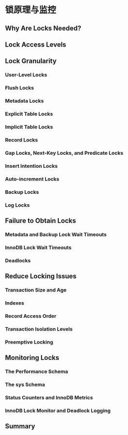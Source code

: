 # 锁原理与监控

## Why Are Locks Needed?

## Lock Access Levels

## Lock Granularity

### User-Level Locks

### Flush Locks

### Metadata Locks

### Explicit Table Locks

### Implicit Table Locks

### Record Locks

### Gap Locks, Next-Key Locks, and Predicate Locks

### Insert Intention Locks

### Auto-increment Locks

### Backup Locks

### Log Locks

## Failure to Obtain Locks

### Metadata and Backup Lock Wait Timeouts

### InnoDB Lock Wait Timeouts

### Deadlocks

## Reduce Locking Issues

### Transaction Size and Age

### Indexes

### Record Access Order

### Transaction Isolation Levels

### Preemptive Locking

## Monitoring Locks

### The Performance Schema

### The sys Schema

### Status Counters and InnoDB Metrics

### InnoDB Lock Monitor and Deadlock Logging

## Summary